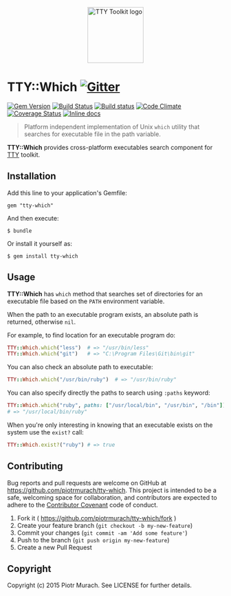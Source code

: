 <div align="center">
  <a href="https://ttytoolkit.org"><img width="130" src="https://github.com/piotrmurach/tty/raw/master/images/tty.png" alt="TTY Toolkit logo"/></a>
</div>

# TTY::Which [![Gitter](https://badges.gitter.im/Join%20Chat.svg)][gitter]

[![Gem Version](https://badge.fury.io/rb/tty-which.svg)][gem]
[![Build Status](https://secure.travis-ci.org/piotrmurach/tty-which.svg?branch=master)][travis]
[![Build status](https://ci.appveyor.com/api/projects/status/2rpm67huf1nh98d0?svg=true)][appveyor]
[![Code Climate](https://codeclimate.com/github/piotrmurach/tty-which/badges/gpa.svg)][codeclimate]
[![Coverage Status](https://coveralls.io/repos/github/piotrmurach/tty-which/badge.svg?branch=master)][coveralls]
[![Inline docs](http://inch-ci.org/github/piotrmurach/tty-which.svg?branch=master)][inchpages]

[gitter]: https://gitter.im/piotrmurach/tty
[gem]: http://badge.fury.io/rb/tty-which
[travis]: http://travis-ci.org/piotrmurach/tty-which
[appveyor]: https://ci.appveyor.com/project/piotrmurach/tty-which
[codeclimate]: https://codeclimate.com/github/piotrmurach/tty-which
[coveralls]: https://coveralls.io/github/piotrmurach/tty-which
[inchpages]: http://inch-ci.org/github/piotrmurach/tty-which

> Platform independent implementation of Unix `which` utility that searches for executable file in the path variable.

**TTY::Which** provides cross-platform executables search component for [TTY](https://github.com/piotrmurach/tty) toolkit.

## Installation

Add this line to your application's Gemfile:

    gem "tty-which"

And then execute:

    $ bundle

Or install it yourself as:

    $ gem install tty-which

## Usage

**TTY::Which** has `which` method that searches set of directories for an executable file based on the `PATH` environment variable.

When the path to an executable program exists, an absolute path is returned, otherwise `nil`.

For example, to find location for an executable program do:

```ruby
TTY::Which.which("less")  # => "/usr/bin/less"
TTY::Which.which("git")   # => "C:\Program Files\Git\bin\git"
```

You can also check an absolute path to executable:

```ruby
TTY::Which.which("/usr/bin/ruby")  # => "/usr/bin/ruby"
```

You can also specify directly the paths to search using `:paths` keyword:

```ruby
TTY::Which.which("ruby", paths: ["/usr/local/bin", "/usr/bin", "/bin"])
# => "/usr/local/bin/ruby"
```

When you're only interesting in knowing that an executable exists on the system use the `exist?` call:

```ruby
TTY::Which.exist?("ruby") # => true
```

## Contributing

Bug reports and pull requests are welcome on GitHub at https://github.com/piotrmurach/tty-which. This project is intended to be a safe, welcoming space for collaboration, and contributors are expected to adhere to the [Contributor Covenant](http://contributor-covenant.org) code of conduct.

1. Fork it ( https://github.com/piotrmurach/tty-which/fork )
2. Create your feature branch (`git checkout -b my-new-feature`)
3. Commit your changes (`git commit -am 'Add some feature'`)
4. Push to the branch (`git push origin my-new-feature`)
5. Create a new Pull Request

## Copyright

Copyright (c) 2015 Piotr Murach. See LICENSE for further details.

